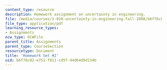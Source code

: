 ```yaml
---
content_type: resource
description: Homework assignment on uncertainty in engineering.
file: /media/courses/1-010-uncertainty-in-engineering-fall-2008/b6f76c02e751f811cd5f44d64d9d134b_homework_02.pdf
file_type: application/pdf
learning_resource_types:
- Assignments
ocw_type: OCWFile
parent_title: Assignments
parent_type: CourseSection
resourcetype: Document
title: 'Homework Set #2'
uid: b6f76c02-e751-f811-cd5f-44d64d9d134b
---
```


